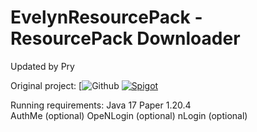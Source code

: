 # EvelynResourcePack - ResourcePack Downloader
Updated by Pry

Original project:
[![Github](https://github.com/nickuc/EvelynResourcePack)
[![Spigot](https://img.shields.io/spiget/downloads/96687)](https://www.spigotmc.org/resources/✨-evelyn-resourcepack-downloader-✨-authme-nlogin-openlogin-discord-webhook-support.96687/)


Running requirements:
Java 17
Paper 1.20.4<br>
AuthMe (optional)
OpeNLogin (optional)
nLogin (optional)
